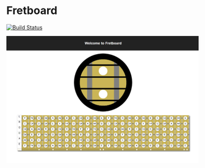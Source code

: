 # Fretboard

[![Build Status](https://travis-ci.org/divanvisagie/fretboard.svg?branch=master)](https://travis-ci.org/divanvisagie/fretboard)

![Promo](./docs/images/promo.png)